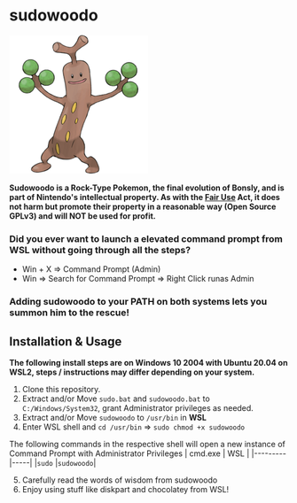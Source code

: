 # sudowoodo
![alt text](https://github.com/haoxiangliew/sudowoodo/blob/master/sudowoodo.png?raw=true)

**Sudowoodo is a Rock-Type Pokemon, the final evolution of Bonsly, and is part of Nintendo's intellectual property. As with the [Fair Use](https://en.wikipedia.org/wiki/Fair_use) Act, it does not harm but promote their property in a reasonable way (Open Source GPLv3) and will NOT be used for profit.**

### Did you ever want to launch a elevated command prompt from WSL without going through all the steps?
* Win + X => Command Prompt (Admin)
* Win => Search for Command Prompt => Right Click runas Admin
### Adding sudowoodo to your PATH on both systems lets you summon him to the rescue!

Installation & Usage
------
**The following install steps are on Windows 10 2004 with Ubuntu 20.04 on WSL2, steps / instructions may differ depending on your system.**
1. Clone this repository.
2. Extract and/or Move `sudo.bat` and `sudowoodo.bat` to `C:/Windows/System32`, grant Administrator privileges as needed.
3. Extract and/or Move `sudowoodo` to `/usr/bin` in **WSL**
4. Enter WSL shell and `cd /usr/bin` => `sudo chmod +x sudowoodo`

The following commands in the respective shell will open a new instance of Command Prompt with Administrator Privileges
| cmd.exe | WSL |
|---------|-----|
|`sudo`   |`sudowoodo`|

5. Carefully read the words of wisdom from sudowoodo
6. Enjoy using stuff like diskpart and chocolatey from WSL!
